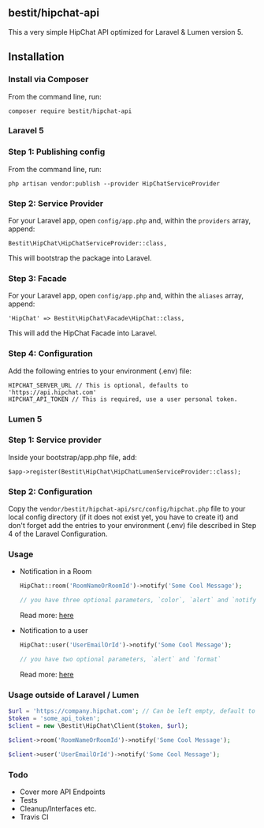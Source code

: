 ## bestit/hipchat-api

This a very simple HipChat API optimized for Laravel & Lumen version 5.

## Installation

### Install via Composer

From the command line, run:

```
composer require bestit/hipchat-api
```

### Laravel 5

### Step 1: Publishing config

From the command line, run:

```
php artisan vendor:publish --provider HipChatServiceProvider
```

### Step 2: Service Provider

For your Laravel app, open `config/app.php` and, within the `providers` array, append:

```
Bestit\HipChat\HipChatServiceProvider::class,
```

This will bootstrap the package into Laravel.

### Step 3: Facade

For your Laravel app, open `config/app.php` and, within the `aliases` array, append:

```
'HipChat' => Bestit\HipChat\Facade\HipChat::class,
```

This will add the HipChat Facade into Laravel.

### Step 4: Configuration

Add the following entries to your environment (.env) file:

```
HIPCHAT_SERVER_URL // This is optional, defaults to 'https://api.hipchat.com'
HIPCHAT_API_TOKEN // This is required, use a user personal token.
```

### Lumen 5

### Step 1: Service provider

Inside your bootstrap/app.php file, add:

```
$app->register(Bestit\HipChat\HipChatLumenServiceProvider::class);
```

### Step 2: Configuration

Copy the ```vendor/bestit/hipchat-api/src/config/hipchat.php``` file to your local config directory (if it does not exist yet, you have to create it) and don't forget add the entries to your environment (.env) file described in Step 4 of the Laravel Configuration. 

### Usage

- Notification in a Room

    ```php
    HipChat::room('RoomNameOrRoomId')->notify('Some Cool Message');

    // you have three optional parameters, `color`, `alert` and `notify`
    ```
    Read more: [here](https://www.hipchat.com/docs/apiv2/method/send_room_notification)

- Notification to a user

    ```php
    HipChat::user('UserEmailOrId')->notify('Some Cool Message');

    // you have two optional parameters, `alert` and `format`
    ```
     Read more: [here](https://www.hipchat.com/docs/apiv2/method/private_message_user)

### Usage outside of Laravel / Lumen

```php
$url = 'https://company.hipchat.com'; // Can be left empty, default to https://api.hipchat.com
$token = 'some_api_token';
$client = new \Bestit\HipChat\Client($token, $url);

$client->room('RoomNameOrRoomId')->notify('Some Cool Message');

$client->user('UserEmailOrId')->notify('Some Cool Message');
```

### Todo
- Cover more API Endpoints
- Tests
- Cleanup/Interfaces etc.
- Travis CI